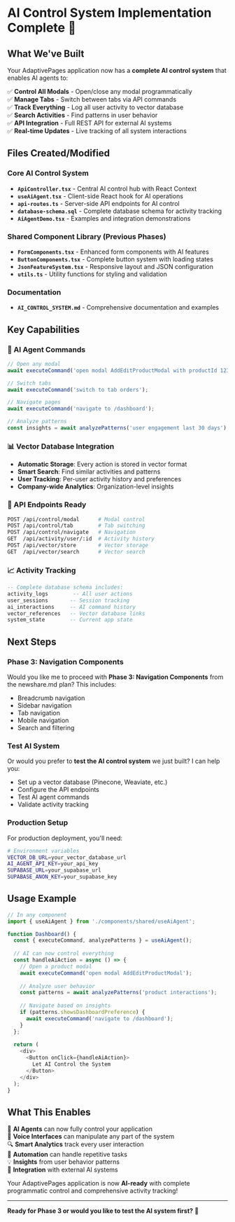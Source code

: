 # AI Control System Implementation Complete 🚀

## What We've Built

Your AdaptivePages application now has a **complete AI control system** that enables AI agents to:

✅ **Control All Modals** - Open/close any modal programmatically  
✅ **Manage Tabs** - Switch between tabs via API commands  
✅ **Track Everything** - Log all user activity to vector database  
✅ **Search Activities** - Find patterns in user behavior  
✅ **API Integration** - Full REST API for external AI systems  
✅ **Real-time Updates** - Live tracking of all system interactions  

## Files Created/Modified

### Core AI Control System
- **`ApiController.tsx`** - Central AI control hub with React Context
- **`useAiAgent.tsx`** - Client-side React hook for AI operations  
- **`api-routes.ts`** - Server-side API endpoints for AI control
- **`database-schema.sql`** - Complete database schema for activity tracking
- **`AiAgentDemo.tsx`** - Examples and integration demonstrations

### Shared Component Library (Previous Phases)
- **`FormComponents.tsx`** - Enhanced form components with AI features
- **`ButtonComponents.tsx`** - Complete button system with loading states
- **`JsonFeatureSystem.tsx`** - Responsive layout and JSON configuration
- **`utils.ts`** - Utility functions for styling and validation

### Documentation
- **`AI_CONTROL_SYSTEM.md`** - Comprehensive documentation and examples

## Key Capabilities

### 🤖 AI Agent Commands
```typescript
// Open any modal
await executeCommand('open modal AddEditProductModal with productId 123');

// Switch tabs  
await executeCommand('switch to tab orders');

// Navigate pages
await executeCommand('navigate to /dashboard');

// Analyze patterns
const insights = await analyzePatterns('user engagement last 30 days');
```

### 📊 Vector Database Integration
- **Automatic Storage**: Every action is stored in vector format
- **Smart Search**: Find similar activities and patterns
- **User Tracking**: Per-user activity history and preferences
- **Company-wide Analytics**: Organization-level insights

### 🔌 API Endpoints Ready
```bash
POST /api/control/modal      # Modal control
POST /api/control/tab        # Tab switching  
POST /api/control/navigate   # Navigation
GET  /api/activity/user/:id  # Activity history
POST /api/vector/store       # Vector storage
GET  /api/vector/search      # Vector search
```

### 📈 Activity Tracking
```sql
-- Complete database schema includes:
activity_logs        -- All user actions
user_sessions       -- Session tracking
ai_interactions     -- AI command history  
vector_references   -- Vector database links
system_state        -- Current app state
```

## Next Steps

### Phase 3: Navigation Components
Would you like me to proceed with **Phase 3: Navigation Components** from the newshare.md plan? This includes:
- Breadcrumb navigation
- Sidebar navigation
- Tab navigation
- Mobile navigation
- Search and filtering

### Test AI System
Or would you prefer to **test the AI control system** we just built? I can help you:
- Set up a vector database (Pinecone, Weaviate, etc.)
- Configure the API endpoints  
- Test AI agent commands
- Validate activity tracking

### Production Setup
For production deployment, you'll need:
```bash
# Environment variables
VECTOR_DB_URL=your_vector_database_url
AI_AGENT_API_KEY=your_api_key  
SUPABASE_URL=your_supabase_url
SUPABASE_ANON_KEY=your_supabase_key
```

## Usage Example

```typescript
// In any component
import { useAiAgent } from './components/shared/useAiAgent';

function Dashboard() {
  const { executeCommand, analyzePatterns } = useAiAgent();
  
  // AI can now control everything
  const handleAiAction = async () => {
    // Open a product modal
    await executeCommand('open modal AddEditProductModal');
    
    // Analyze user behavior  
    const patterns = await analyzePatterns('product interactions');
    
    // Navigate based on insights
    if (patterns.showsDashboardPreference) {
      await executeCommand('navigate to /dashboard');
    }
  };
  
  return (
    <div>
      <Button onClick={handleAiAction}>
        Let AI Control the System
      </Button>
    </div>
  );
}
```

## What This Enables

🎯 **AI Agents** can now fully control your application  
📱 **Voice Interfaces** can manipulate any part of the system  
🔍 **Smart Analytics** track every user interaction  
🚀 **Automation** can handle repetitive tasks  
💡 **Insights** from user behavior patterns  
🔌 **Integration** with external AI systems  

Your AdaptivePages application is now **AI-ready** with complete programmatic control and comprehensive activity tracking! 

---

**Ready for Phase 3 or would you like to test the AI system first?** 🤔
